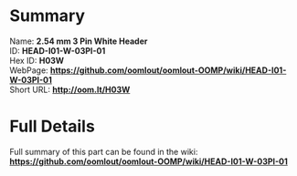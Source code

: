 
Summary
=================
  
Name: __2.54 mm 3 Pin White Header__    
ID: __HEAD-I01-W-03PI-01__   
Hex ID: __H03W__   
WebPage: __https://github.com/oomlout/oomlout-OOMP/wiki/HEAD-I01-W-03PI-01__   
Short URL: __http://oom.lt/H03W__   

Full Details
==========================
Full summary of this part can be found in the wiki:   
__https://github.com/oomlout/oomlout-OOMP/wiki/HEAD-I01-W-03PI-01__    

